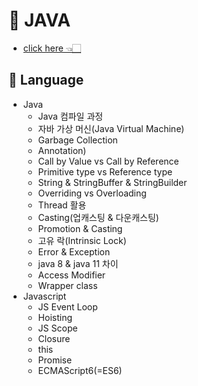 
# 🍊 JAVA

- [click here 👈🏻](https://github.com/SoobinJung1013/cs-study/blob/main/Java/README.md)

## 🍊 Language

- Java
  - Java 컴파일 과정
  - 자바 가상 머신(Java Virtual Machine)
  - Garbage Collection
  - Annotation)
  - Call by Value vs Call by Reference
  - Primitive type vs Reference type
  - String & StringBuffer & StringBuilder
  - Overriding vs Overloading
  - Thread 활용
  - Casting(업캐스팅 & 다운캐스팅)
  - Promotion & Casting
  - 고유 락(Intrinsic Lock)
  - Error & Exception
  - java 8 & java 11 차이
  - Access Modifier
  - Wrapper class
- Javascript
  - JS Event Loop
  - Hoisting
  - JS Scope
  - Closure
  - this
  - Promise
  - ECMAScript6(=ES6)

